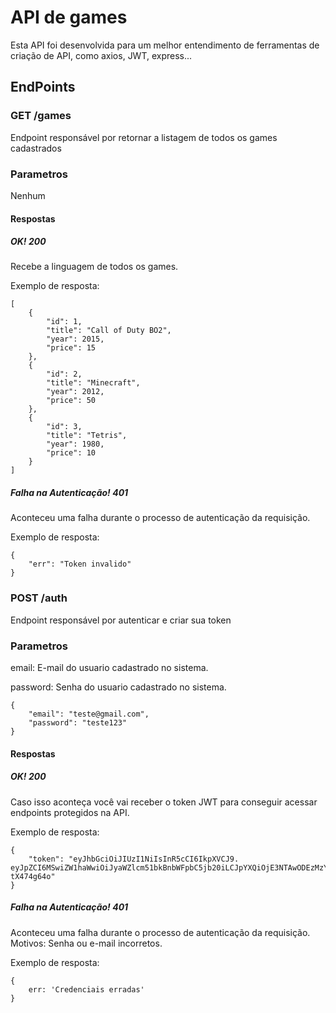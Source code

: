 # API de games
Esta API foi desenvolvida para um melhor entendimento de ferramentas de criação de API, como axios, JWT, express...
## EndPoints
### GET /games
Endpoint responsável por retornar a listagem de todos os games cadastrados
### Parametros
Nenhum
#### Respostas
##### OK! 200
Recebe a linguagem de todos os games.

Exemplo de resposta:
```
[
    {
        "id": 1,
        "title": "Call of Duty BO2",
        "year": 2015,
        "price": 15
    },
    {
        "id": 2,
        "title": "Minecraft",
        "year": 2012,
        "price": 50
    },
    {
        "id": 3,
        "title": "Tetris",
        "year": 1980,
        "price": 10
    }
]
```

##### Falha na Autenticação! 401
Aconteceu uma falha durante o processo de autenticação da requisição.

Exemplo de resposta:
```
{
    "err": "Token invalido"
}
```

### POST /auth
Endpoint responsável por autenticar e criar sua token
### Parametros
email: E-mail do usuario cadastrado no sistema.

password: Senha do usuario cadastrado no sistema.

```
{
    "email": "teste@gmail.com",
    "password": "teste123"
}
```
#### Respostas
##### OK! 200
Caso isso aconteça você vai receber o token JWT para conseguir acessar endpoints protegidos na API.

Exemplo de resposta:
```
{
    "token": "eyJhbGciOiJIUzI1NiIsInR5cCI6IkpXVCJ9.                  eyJpZCI6MSwiZW1haWwiOiJyaWZlcm51bkBnbWFpbC5jb20iLCJpYXQiOjE3NTAwODEzMzYsImV4cCI6MTc1MDI1NDEzNn0.Zq9nWFGvGrGo1yP0bBiHLmH_RcLreP1aa-tX474g64o"
}
```

##### Falha na Autenticação! 401
Aconteceu uma falha durante o processo de autenticação da requisição. Motivos: Senha ou e-mail incorretos.

Exemplo de resposta:
```
{
    err: 'Credenciais erradas'
}
```